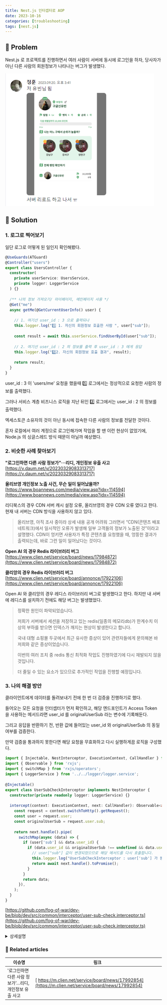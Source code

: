 ```yaml
---
title: Nest.js 인터셉터로 AOP
date: 2023-10-16
categories: [troubleshooting]
tags: [nest.js]
---
```

## 🤔 Problem

Nest.js 로 프로젝트를 진행하면서 여러 사람이 서버에 동시에 로그인을 하자, 당사자가 아닌 다른 사람의 회원정보가 나타나는 버그가 발생했다.

![Alt text](image.png)



## 🌱 Solution

### 1. 로그로 찍어보기

일단 로그로 어떻게 된 일인지 확인해봤다.

```ts
@UseGuards(ATGuard)
@Controller("users")
export class UsersController {
  constructor(
    private userService: UsersService,
    private logger: LoggerService
  ) {}

  /** 나의 정보 가져오기/ 마이페이지, 메인페이지 사용 */
  @Get("me")
  async getMe(@GetCurrentUserInfo() user) {

    // 1. 여기선 user_id : 3 으로 출력되나 
    this.logger.log("1️⃣ 1. 자신의 회원정보 호출한 사람 ", user["sub"]); 

    const result = await this.userService.findUserById(user["sub"]);

    // 2. 여기선 user_id : 2 의 정보를 출력 후 user_id : 3 에게 응답
    this.logger.log("2️⃣2. 자신의 회원정보 호출 결과", result); 

    return result;
  }
}
```

user_id :  3 이 'users/me' 요청을 했을때 1️⃣ 로그에서는 정상적으로 요청한 사람의 정보를 출력했다.

그러나 서비스 계층 비즈니스 로직을 지난 뒤인 2️⃣ 로그에서는 user_id : 2 의 정보를 출력했다.

엑세스토큰 소유자의 것이 아닌 동시에 접속한 다른 사람의 정보를 전달한 것이다.

혼자 로컬에서 여러 계정으로 로그인해가며 작업을 할 땐 이런 현상이 없었기에, Node.js 의 싱글스레드 방식 때문이 아닐까 예상했다.


### 2. 비슷한 사례 찾아보기

**"로그인하면 다른 사람 정보가"···리디, 개인정보 유출 사고**
[https://v.daum.net/v/20230329083313717](https://v.daum.net/v/20230329083313717)

**올리브영 개인정보 노출 사건, 무슨 일이 일어났을까?**
[https://www.boannews.com/media/view.asp?idx=114594](https://www.boannews.com/media/view.asp?idx=114594)

리디북스의 경우 CDN 서버 캐시 설정 오류, 올리브영의 경우 CDN 오류 였다고 한다. 현재 내 서버는 CDN 방식을 사용하지 않고 있다.

> 올리브영, 아직 조사 중이라 상세 내용 공개 어려워
> 그러면서 “CDN(콘텐츠 배포 네트워크)에서 일시적인 오류가 발생해 일부 고객들의 정보가 노출된 것”이라고 설명했다. CDN이 엉키면 사용자가 특정 콘텐츠를 요청했을 때, 엉뚱한 결과가 출력되는데, 바로 그런 일이 일어났다는 것이다.

**Open AI 의 경우 Redis 라이브러리 버그**
[https://www.clien.net/service/board/news/17984872](https://www.clien.net/service/board/news/17984872)

**클리앙의 경우 Redis 라이브러리 버그**
[https://www.clien.net/service/board/annonce/17922106](https://www.clien.net/service/board/annonce/17922106)


Open AI 와 클리앙의 경우 레디스 라이브러리 버그로 발생했다고 한다. 하지만 내 서버에 레디스를 설치하기 전에도 해당 버그는 발생했었다.

> 정확한 원인이 파악되었습니다. 
> 
> 저희가 서버에서 세션을 저장하고 있는 redis(일종의 메모리db)가 한계수치 이상의 부하를 받으면 인덱스가 깨지는 현상이 발생한다고 합니다.
> 
> 국내 대형 쇼핑몰 두곳에서 최근 유사한 증상이 있어 관련자들에게 문의해본 바 저희와 같은 증상이었습니다.  
> 
> 이번의 여러 조치 중 redis 통신 최적화 작업도 진행하였기에  다시 재발되지 않을 것입니다. 
>
> 더 줄일 수 있는 요소가 있으므로  추가적인 작업을 진행할 예정입니다.


### 3. 나의 해결 방안

클라이언트에게 데이터를 돌려보내기 전에 한 번 더 검증을 진행하기로 했다.

들어오는 모든 요청을 인터셉터가 먼저 확인하고, 해당 엔드포인트가 Access Token 을 사용하는 메서드라면 user_id 를 originalUserSub 라는 변수에 기록해둔다.

그리고 응답을 반환하기 전, 반환 값에 들어있는 user_id 와 originalUserSub 의 동일 여부를 검증한다.

만약 검증을 통과하지 못한다면 해당 요청을 무효화하고 다시 실행하게끔 로직을 구성했다.

```ts
import { Injectable, NestInterceptor, ExecutionContext, CallHandler } from '@nestjs/common';
import { Observable } from 'rxjs';
import { switchMap } from 'rxjs/operators';
import { LoggerService } from '../../logger/logger.service';

@Injectable()
export class UserSubCheckInterceptor implements NestInterceptor {
  constructor(private readonly logger: LoggerService) {}

  intercept(context: ExecutionContext, next: CallHandler): Observable<any> {
    const request = context.switchToHttp().getRequest();
    const user = request.user;
    const originalUserSub = request.user.sub;

    return next.handle().pipe(
      switchMap(async (data) => {
        if (user['sub'] && data.user_id) {
          if (data.user_id && originalUserSub !== undefined && data.user_id !== originalUserSub) {
            // user["sub"] 값이 변경되었으므로 해당 메서드를 다시 호출합니다.
            this.logger.log("UserSubCheckInterceptor : user['sub'] 가 동일하지 않습니다 " + originalUserSub +  "!==" + data.user.user_id)
            return await next.handle().toPromise();
          }
        }
        return data;
      }),
    );
  }
}
```

[https://github.com/fog-of-war/dev-be/blob/dev/src/common/interceptor/user-sub-check.interceptor.ts](https://github.com/fog-of-war/dev-be/blob/dev/src/common/interceptor/user-sub-check.interceptor.ts)


<details markdown="block"><summary>상세설명</summary>
> `return await next.handle().toPromise()` 는 RxJS의 Observable을 사용하여 작성된 코드입니다. 
> 
> 이 코드는 next.handle()로부터 반환된 Observable을 Promise로 변환하여 비동기 작업을 수행합니다.
> 
> next.handle()는 인터셉터가 **현재 실행 중인 요청**을 처리하는데 사용되는 Observable을 반환합니다. 즉, **컨트롤러 메서드의 실행**을 나타냅니다.
> 
> .toPromise()는 Observable을 Promise로 변환하는 메서드입니다. 이를 통해 Observable이 아닌 비동기 코드와 함께 작업할 수 있습니다.
> 
> 따라서 `return await next.handle().toPromise()` 은 현재 인터셉터가 다시 `next.handle()`을 호출하고 해당 Observable을 Promise로 변환하여 현재 요청을 다시 실행하도록 하는 코드입니다. 이것은 **user["sub"]** 값이 변경된 경우에 해당 메서드를 한 번 더 실행하도록 하는 부분입니다. 
</details>


### 📎 Related articles

| 이슈명                                                 | 링크                                                                                                |
| ------------------------------------------------------ | --------------------------------------------------------------------------------------------------- |
| '로그인하면 다른 사람 정보가'…리디, 개인정보 유출 사고 | [ https://m.clien.net/service/board/news/17992854](https://m.clien.net/service/board/news/17992854) |

